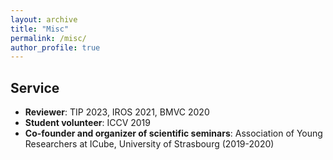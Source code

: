 ```yaml
---
layout: archive
title: "Misc"
permalink: /misc/
author_profile: true
---
```


## Service

- **Reviewer**: TIP 2023, IROS 2021, BMVC 2020
- **Student volunteer**: ICCV 2019
- **Co-founder and organizer of scientific seminars**: Association of Young Researchers at ICube, University of Strasbourg (2019-2020) 
